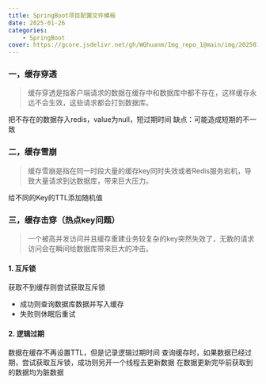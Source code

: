```yaml
---
title: SpringBoot项目配置文件模板
date: 2025-01-26
categories: 
    - SpringBoot
cover: https://gcore.jsdelivr.net/gh/WQhuanm/Img_repo_1@main/img/202501262318741.jpeg
---
```


### 一，缓存穿透
> 缓存穿透是指客户端请求的数据在缓存中和数据库中都不存在，这样缓存永远不会生效，这些请求都会打到数据库。

把不存在的数据存入redis，value为null，短过期时间
缺点：可能造成短期的不一致

### 二，缓存雪崩
> 缓存雪崩是指在同一时段大量的缓存key同时失效或者Redis服务宕机，导致大量请求到达数据库，带来巨大压力。

给不同的Key的TTL添加随机值

### 三，缓存击穿（热点key问题）
> 一个被高并发访问并且缓存重建业务较复杂的key突然失效了，无数的请求访问会在瞬间给数据库带来巨大的冲击。

#### 1. 互斥锁
获取不到缓存则尝试获取互斥锁
- 成功则查询数据库数据并写入缓存
- 失败则休眠后重试

#### 2. 逻辑过期
数据在缓存不再设置TTL，但是记录逻辑过期时间
查询缓存时，如果数据已经过期，尝试获取互斥锁，成功则另开一个线程去更新数据
在数据更新完毕前获取到的数据均为脏数据

